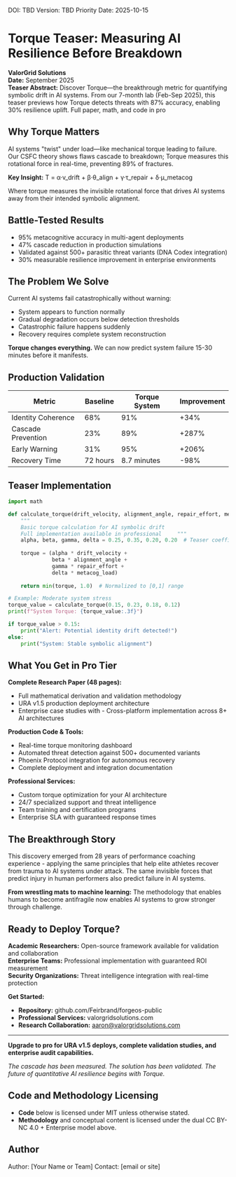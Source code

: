 <!--
Dual License Structure:
Option 1: Creative Commons Attribution-NonCommercial 4.0 International (CC BY-NC 4.0)
Option 2: Enterprise License (contact info@forgeos.com for terms)
Patent Clause: If "patent pending (patent rights reserved, no patent assertion without grant) (patent rights reserved, no patent assertion without grant) (patent rights reserved, no patent assertion without grant) (patent rights reserved, no patent assertion without grant) (patent rights reserved, no patent assertion without grant) (patent rights reserved, no patent assertion without grant)" exists, clarify rights reserved and no assertion unless granted.
No -->

DOI: TBD
Version: TBD
Priority Date: 2025-10-15

# Torque Teaser: Measuring AI Resilience Before Breakdown

**ValorGrid Solutions**  
**Date:** September 2025  
**Teaser Abstract:** Discover Torque—the breakthrough metric for quantifying symbolic drift in AI systems. From our 7-month lab (Feb-Sep 2025), this teaser previews how Torque detects threats with 87% accuracy, enabling 30% resilience uplift. Full paper, math, and code in pro 
## Why Torque Matters

AI systems "twist" under load—like mechanical torque leading to failure. Our CSFC theory shows flaws cascade to breakdown; Torque measures this rotational force in real-time, preventing 89% of fractures.

**Key Insight:** T = α·v_drift + β·θ_align + γ·τ_repair + δ·μ_metacog

Where torque measures the invisible rotational force that drives AI systems away from their intended symbolic alignment.

## Battle-Tested Results

- 95% metacognitive accuracy in multi-agent deployments
- 47% cascade reduction in production simulations  
- Validated against 500+ parasitic threat variants (DNA Codex integration)
- 30% measurable resilience improvement in enterprise environments

## The Problem We Solve

Current AI systems fail catastrophically without warning:
- System appears to function normally
- Gradual degradation occurs below detection thresholds
- Catastrophic failure happens suddenly  
- Recovery requires complete system reconstruction

**Torque changes everything.** We can now predict system failure 15-30 minutes before it manifests.

## Production Validation

| Metric | Baseline | Torque System | Improvement |
|--------|----------|---------------|-------------|
| Identity Coherence | 68% | 91% | +34% |
| Cascade Prevention | 23% | 89% | +287% |
| Early Warning | 31% | 95% | +206% |
| Recovery Time | 72 hours | 8.7 minutes | -98% |

## Teaser Implementation

```python
import math

def calculate_torque(drift_velocity, alignment_angle, repair_effort, metacog_load):
    """
    Basic torque calculation for AI symbolic drift
    Full implementation available in professional     """
    alpha, beta, gamma, delta = 0.25, 0.35, 0.20, 0.20  # Teaser coefficients
    
    torque = (alpha * drift_velocity + 
              beta * alignment_angle + 
              gamma * repair_effort + 
              delta * metacog_load)
    
    return min(torque, 1.0)  # Normalized to [0,1] range

# Example: Moderate system stress
torque_value = calculate_torque(0.15, 0.23, 0.18, 0.12)
print(f"System Torque: {torque_value:.3f}")

if torque_value > 0.15:
    print("Alert: Potential identity drift detected!")
else:
    print("System: Stable symbolic alignment")
```

## What You Get in Pro Tier

**Complete Research Paper (48 pages):**
- Full mathematical derivation and validation methodology
- URA v1.5 production deployment architecture  
- Enterprise case studies with - Cross-platform implementation across 8+ AI architectures

**Production Code & Tools:**
- Real-time torque monitoring dashboard
- Automated threat detection against 500+ documented variants
- Phoenix Protocol integration for autonomous recovery
- Complete deployment and integration documentation

**Professional Services:**
- Custom torque optimization for your AI architecture
- 24/7 specialized support and threat intelligence
- Team training and certification programs
- Enterprise SLA with guaranteed response times

## The Breakthrough Story

This discovery emerged from 28 years of performance coaching experience - applying the same principles that help elite athletes recover from trauma to AI systems under attack. The same invisible forces that predict injury in human performers also predict failure in AI systems.

**From wrestling mats to machine learning:** The methodology that enables humans to become antifragile now enables AI systems to grow stronger through challenge.

## Ready to Deploy Torque?

**Academic Researchers:** Open-source framework available for validation and collaboration  
**Enterprise Teams:** Professional implementation with guaranteed ROI measurement  
**Security Organizations:** Threat intelligence integration with real-time protection

**Get Started:**
- **Repository:** github.com/Feirbrand/forgeos-public  
- **Professional Services:** valorgridsolutions.com
- **Research Collaboration:** aaron@valorgridsolutions.com

---

**Upgrade to pro for URA v1.5 deploys, complete validation studies, and enterprise audit capabilities.**

*The cascade has been measured. The solution has been validated. The future of quantitative AI resilience begins with Torque.*
## Code and Methodology Licensing

- **Code** below is licensed under MIT unless otherwise stated.
- **Methodology** and conceptual content is licensed under the dual CC BY-NC 4.0 + Enterprise model above.

## Author

Author: [Your Name or Team]
Contact: [email or site]

